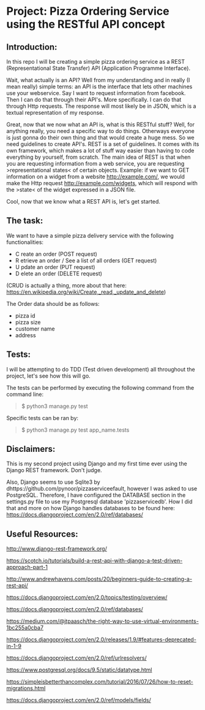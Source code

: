 # Project: Pizza Ordering Service using the RESTful API concept

## Introduction:
In this repo I will be creating a simple pizza ordering service as a REST (Representational State Transfer) API (Application Programme Interface).

Wait, what actually is an API? Well from my understanding and in really (I mean really) simple terms: an API is the interface that lets other machines use your webservice. Say I want to request information from facebook. Then I can do that through their API's. More specifically. I can do that through Http requests. The response will most likely be in JSON, which is a textual representation of my response.

Great, now that we now what an API is, what is this RESTful stuff? Well, for anything really, you need a specific way to do things. Otherways everyone is just gonna do their own thing and that would create a huge mess. So we need guidelines to create API's. REST is a set of guidelines. It comes with its own framework, which makes a lot of stuff way easier than having to code everything by yourself, from scratch. The main idea of REST is that when you are requesting information from a web service, you are requesting >representational states< of certain objects. Example: if we want to GET information on a widget from a website http://example.com/, we would make the Http request http://example.com/widgets, which will respond with the >state< of the widget expressed in a JSON file.

Cool, now that we know what a REST API is, let's get started.

## The task:
We want to have a simple pizza delivery service with the following functionalities:

- C reate an order (POST request)
- R etrieve an order / See a list of all orders (GET request)
- U pdate an order (PUT request)
- D elete an order (DELETE request)

(CRUD is actually a thing, more about that here: https://en.wikipedia.org/wiki/Create,_read,_update_and_delete)

The Order data should be as follows:
- pizza id
- pizza size
- customer name
- address



## Tests:
I will be attempting to do TDD (Test driven development) all throughout the project, let's see how this will go.

The tests can be performed by executing the following command from the command line:

>$ python3 manage.py test

Specific tests can be ran by:

>$ python3 manage.py test app_name.tests

## Disclaimers:

This is my second project using Django and my first time ever using the Django REST framework. Don't judge.

Also, Django seems to use Sqlite3 by dhttps://github.com/pynoor/pizzaserviceefault, however I was asked to use PostgreSQL. Therefore, I have configured the DATABASE section in the settings.py file to use my Postgresql database 'pizzaservicedb'.
How I did that and more on how Django handles databases to be found here:
https://docs.djangoproject.com/en/2.0/ref/databases/



## Useful Resources:

http://www.django-rest-framework.org/

https://scotch.io/tutorials/build-a-rest-api-with-django-a-test-driven-approach-part-1

http://www.andrewhavens.com/posts/20/beginners-guide-to-creating-a-rest-api/

https://docs.djangoproject.com/en/2.0/topics/testing/overview/

https://docs.djangoproject.com/en/2.0/ref/databases/

https://medium.com/@jtpaasch/the-right-way-to-use-virtual-environments-1bc255a0cba7

https://docs.djangoproject.com/en/2.0/releases/1.9/#features-deprecated-in-1-9

https://docs.djangoproject.com/en/2.0/ref/urlresolvers/

https://www.postgresql.org/docs/9.5/static/datatype.html

https://simpleisbetterthancomplex.com/tutorial/2016/07/26/how-to-reset-migrations.html

https://docs.djangoproject.com/en/2.0/ref/models/fields/